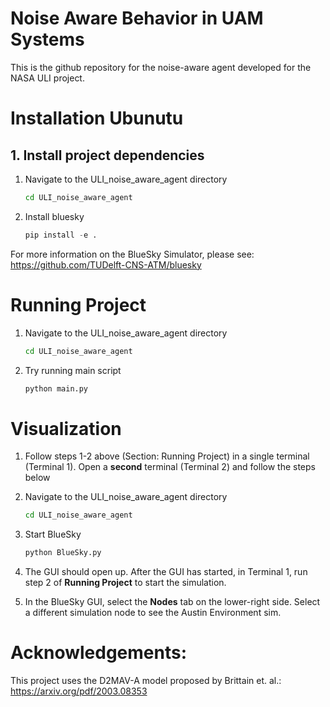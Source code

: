 # Noise Aware Behavior in UAM Systems

This is the github repository for the noise-aware agent developed for the NASA ULI project.

# Installation Ubunutu


## 1. Install project dependencies


1. Navigate to the ULI_noise_aware_agent directory
    ```bash
    cd ULI_noise_aware_agent
    ```
2. Install bluesky
    ```python
    pip install -e .
    ```

For more information on the BlueSky Simulator, please see: https://github.com/TUDelft-CNS-ATM/bluesky

# Running Project

1. Navigate to the ULI_noise_aware_agent directory
    ```bash
    cd ULI_noise_aware_agent
    ```
2. Try running main script
    ```python
    python main.py
    ````


# Visualization

1. Follow steps 1-2 above (Section: Running Project) in a single terminal (Terminal 1). Open a **second** terminal (Terminal 2) and follow the steps below

2. Navigate to the ULI_noise_aware_agent directory
    ```bash
    cd ULI_noise_aware_agent
    ```
3. Start BlueSky
    ```bash
    python BlueSky.py
    ```
4. The GUI should open up. After the GUI has started, in Terminal 1, run step 2 of **Running Project** to start the simulation.
5. In the BlueSky GUI, select the **Nodes** tab on the lower-right side. Select a different simulation node to see the Austin Environment sim.

# Acknowledgements:

This project uses the D2MAV-A model proposed by Brittain et. al.: https://arxiv.org/pdf/2003.08353